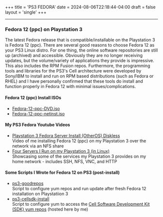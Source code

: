 +++
title = 'PS3 FEDORA'
date = 2024-08-06T22:18:44-04:00
draft = false
layout = 'single'
+++

---

### Fedora 12 (ppc) on Playstation 3

The latest Fedora release that is compatible/installable on the Playstation 3 is Fedora 12 (ppc). There are several good reasons to choose Fedora 12 as your PS3 Linux distro. For one thing, the online software repositories are still up (archived) and accessible. Obviously they are no longer receiving updates, but the volume/variety of applications they provide is impressive. This also includes the RPM Fusion repos. Furthermore, the programming tools and libraries for the PS3's Cell architecture were developed by Sony/IBM to install and run on RPM based distributions (such as Fedora or RHEL) and I have personally confirmed that these tools do install and function properly in Fedora 12 with minimal issues/complications.

#### Fedora 12 (ppc) Install ISOs

* [Fedora-12-ppc-DVD.iso](https://dl.fedoraproject.org/pub/archive/fedora/linux/releases/12/Fedora/ppc/iso/Fedora-12-ppc-DVD.iso)  
* [Fedora-12-ppc-netinst.iso](https://dl.fedoraproject.org/pub/archive/fedora/linux/releases/12/Fedora/ppc/iso/Fedora-12-ppc-netinst.iso)

#### My PS3 Fedora Youtube Videos

* [Playstation 3 Fedora Server Install (OtherOS) Diskless](https://youtu.be/D9LcyRV84LI)  
Video of me installing Fedora 12 (ppc) on my Playstation 3 over the network via an NFS share  
* [Four Servers I Run on my Playstation 3 (in Linux)](https://youtu.be/CveuUwIIcGQ)  
Showcasing some of the services my Playstation 3 provides on my home network - includes SSH, NFS, VNC, and HTTP

#### Some Scripts I Wrote for Fedora 12 on PS3 (post-install)

* [ps3-goodrepos](http://www.ps3linux.net/ps3-filez/ps3-goodrepos.tar.bz2)  
Script to configure yum repos and run update after fresh Fedora 12 installation on Playstatiion 3  
* [ps3-cellsdk-install](http://www.ps3linux.net/ps3-filez/ps3-cellsdk-install.tar.bz2)  
Script to configure yum to access the [Cell Software Development Kit (SDK) yum repos](http://www.ps3linux.net/cellsdk-repos) (hosted here by me)

